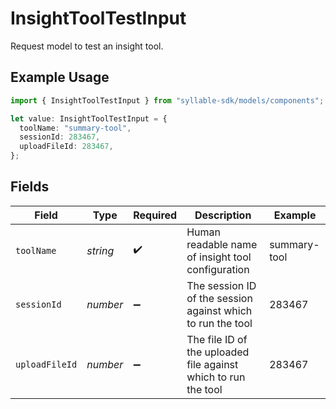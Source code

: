# InsightToolTestInput

Request model to test an insight tool.

## Example Usage

```typescript
import { InsightToolTestInput } from "syllable-sdk/models/components";

let value: InsightToolTestInput = {
  toolName: "summary-tool",
  sessionId: 283467,
  uploadFileId: 283467,
};
```

## Fields

| Field                                                          | Type                                                           | Required                                                       | Description                                                    | Example                                                        |
| -------------------------------------------------------------- | -------------------------------------------------------------- | -------------------------------------------------------------- | -------------------------------------------------------------- | -------------------------------------------------------------- |
| `toolName`                                                     | *string*                                                       | :heavy_check_mark:                                             | Human readable name of insight tool configuration              | summary-tool                                                   |
| `sessionId`                                                    | *number*                                                       | :heavy_minus_sign:                                             | The session ID of the session against which to run the tool    | 283467                                                         |
| `uploadFileId`                                                 | *number*                                                       | :heavy_minus_sign:                                             | The file ID of the uploaded file against which to run the tool | 283467                                                         |